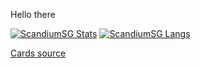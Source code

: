 Hello there

[![ScandiumSG Stats](https://github-readme-stats.vercel.app/api?username=ScandiumSG&count_private=true&show_icons=true&include_all_commits=true&theme=merko)](https://github.com/anuraghazra/github-readme-stats)
[![ScandiumSG Langs](https://github-readme-stats.vercel.app/api/top-langs/?username=ScandiumSG&layout=donut&theme=merko)](https://github.com/anuraghazra/github-readme-stats)

[Cards source](https://github.com/anuraghazra/github-readme-stats)
